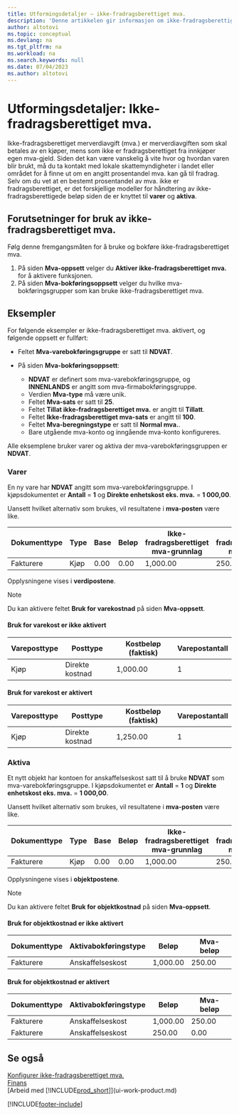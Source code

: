 ```yaml
---
title: Utformingsdetaljer – ikke-fradragsberettiget mva.
description: 'Denne artikkelen gir informasjon om ikke-fradragsberettiget merverdiavgift (mva.) som skal betales av en kjøper, mens som ikke er fradragsberettiget fra innkjøper egen mva-gjeld.'
author: altotovi
ms.topic: conceptual
ms.devlang: na
ms.tgt_pltfrm: na
ms.workload: na
ms.search.keywords: null
ms.date: 07/04/2023
ms.author: altotovi
---
```


# <a name="design-details-non-deductible-vat"></a>Utformingsdetaljer: Ikke-fradragsberettiget mva.

Ikke-fradragsberettiget merverdiavgift (mva.) er merverdiavgiften som skal betales av en kjøper, mens som ikke er fradragsberettiget fra innkjøper egen mva-gjeld. Siden det kan være vanskelig å vite hvor og hvordan varen blir brukt, må du ta kontakt med lokale skattemyndigheter i landet eller området for å finne ut om en angitt prosentandel mva. kan gå til fradrag. Selv om du vet at en bestemt prosentandel av mva. ikke er fradragsberettiget, er det forskjellige modeller for håndtering av ikke-fradragsberettigede beløp siden de er knyttet til **varer** og **aktiva**.

## <a name="prerequisites-for-using-non-deductible-vat"></a>Forutsetninger for bruk av ikke-fradragsberettiget mva.

Følg denne fremgangsmåten for å bruke og bokføre ikke-fradragsberettiget mva.

1. På siden **Mva-oppsett** velger du **Aktiver ikke-fradragsberettiget mva.** for å aktivere funksjonen.
2. På siden **Mva-bokføringsoppsett** velger du hvilke mva-bokføringsgrupper som kan bruke ikke-fradragsberettiget mva.

## <a name="examples"></a>Eksempler

For følgende eksempler er ikke-fradragsberettiget mva. aktivert, og følgende oppsett er fullført:

- Feltet **Mva-varebokføringsgruppe** er satt til **NDVAT**.
- På siden **Mva-bokføringsoppsett**:

    - **NDVAT** er definert som mva-varebokføringsgruppe, og **INNENLANDS** er angitt som mva-firmabokføringsgruppe.
    - Verdien **Mva-type** må være unik.
    - Feltet **Mva-sats** er satt til **25**.
    - Feltet **Tillat ikke-fradragsberettiget mva.** er angitt til **Tillatt**.
    - Feltet **Ikke-fradragsberettiget mva-sats** er angitt til **100**.
    - Feltet **Mva-beregningstype** er satt til **Normal mva.**.
    - Bare utgående mva-konto og inngående mva-konto konfigureres.

Alle eksemplene bruker varer og aktiva der mva-varebokføringsgruppen er **NDVAT**.

### <a name="items"></a>Varer

En ny vare har **NDVAT** angitt som mva-varebokføringsgruppe. I kjøpsdokumentet er **Antall** = **1** og **Direkte enhetskost eks. mva.** = **1 000,00**.

Uansett hvilket alternativ som brukes, vil resultatene i **mva-posten** være like.

| Dokumenttype | Type | Base | Beløp | Ikke-fradragsberettiget mva-grunnlag | Ikke-fradragsberettiget mva-beløp |
|---|---|---|---|---|---|
| Fakturere | Kjøp | 0.00 | 0.00 | 1,000.00 | 250.00 |

Opplysningene vises i **verdipostene**.

> [!NOTE]
> Du kan aktivere feltet **Bruk for varekostnad** på siden **Mva-oppsett**.

#### <a name="use-for-item-cost-isnt-enabled"></a>Bruk for varekost er ikke aktivert

| Vareposttype | Posttype | Kostbeløp (faktisk) | Varepostantall |
|---|---|---|---|
| Kjøp | Direkte kostnad | 1,000.00 | 1 |

#### <a name="use-for-item-cost-is-enabled"></a>Bruk for varekost er aktivert

| Vareposttype | Posttype | Kostbeløp (faktisk) | Varepostantall |
|---|---|---|---|
| Kjøp | Direkte kostnad | 1,250.00 | 1 |

### <a name="fixed-assets"></a>Aktiva

Et nytt objekt har kontoen for anskaffelseskost satt til å bruke **NDVAT** som mva-varebokføringsgruppe. I kjøpsdokumentet er **Antall** = **1** og **Direkte enhetskost eks. mva.** = **1 000,00**.

Uansett hvilket alternativ som brukes, vil resultatene i **mva-posten** være like.

| Dokumenttype | Type | Base | Beløp | Ikke-fradragsberettiget mva-grunnlag | Ikke-fradragsberettiget mva-beløp |
|---|---|---|---|---|---|
| Fakturere | Kjøp | 0.00 | 0.00 | 1,000.00 | 250.00 |

Opplysningene vises i **objektpostene**.

> [!NOTE]
> Du kan aktivere feltet **Bruk for objektkostnad** på siden **Mva-oppsett**.

#### <a name="use-for-fixed-asset-cost-isnt-enabled"></a>Bruk for objektkostnad er ikke aktivert

| Dokumenttype | Aktivabokføringstype | Beløp | Mva-beløp |
|---|---|---|---|
| Fakturere | Anskaffelseskost | 1,000.00 | 250.00 |

#### <a name="use-for-fixed-asset-cost-is-enabled"></a>Bruk for objektkostnad er aktivert

| Dokumenttype | Aktivabokføringstype | Beløp | Mva-beløp |
|---|---|---|---|
| Fakturere | Anskaffelseskost | 1,000.00 | 250.00 |
| Fakturere | Anskaffelseskost | 250.00 | 0.00 |

## <a name="see-also"></a>Se også

[Konfigurer ikke-fradragsberettiget mva.](finance-setup-nondeductible-vat.md)  
[Finans](finance.md)  
[Arbeid med [!INCLUDE[prod_short](includes/prod_short.md)]](ui-work-product.md)

[!INCLUDE[footer-include](includes/footer-banner.md)]
